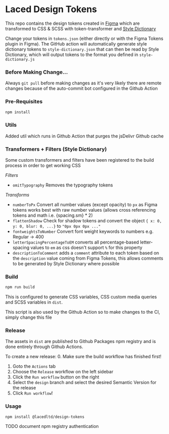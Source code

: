 # Laced Design Tokens

This repo contains the design tokens created in [Figma](https://docs.tokens.studio) which are transformed to CSS & SCSS with token-transformer and [Style Dictionary](https://amzn.github.io/style-dictionary/#/)

Change your tokens in `tokens.json` (either directly or with the Figma Tokens plugin in Figma). The GitHub action will automatically generate style dictionary tokens to `style-dictionary.json` that can then be read by Style Dictionary, which will output tokens to the format you defined in `style-dictionary.js`

### Before Making Change...

Always `git pull` before making changes as it's very likely there are remote changes because of the auto-commit bot configured in the Github Action

### Pre-Requisites

```sh
npm install
```

### Utils

Added util which runs in Github Action that purges the jsDelivr Github cache

### Transformers + Filters (Style Dictionary)

Some custom transformers and filters have been registered to the build process in order to get working CSS

_Filters_

- `omitTypography` Removes the typography tokens

_Transforms_

- `numberToPx` Convert all number values (except opacity) to `px` as Figma tokens works best with raw number values (allows cross referencing tokens and math i.e. {spacing.sm} * 2)
- `flattenShadow` Check for shadow tokens and convert the object `{ x: 0, y: 0, blur: 0, ...}` to `"0px 0px 0px ..."`
- `fontweightsToNumber` Convert font weight keywords to numbers e.g. Regular -> 400
- `letterSpacingPercentageToEM` converts all percentage-based letter-spacing values to `em` as css doesn't support `%` for this property
- `descriptionToComment` adds a `comment` attribute to each token based on the `description` value coming from Figma Tokens, this allows comments to be generated by Style Dictionary where possible
### Build

```sh
npm run build
```

This is configured to generate CSS variables, CSS custom media queries and SCSS variables in `dist`.

This script is also used by the Github Action so to make changes to the CI, simply change this file

### Release

The assets in `dist` are published to Github Packages npm registry and is done entirely through Github Actions.

To create a new release:
0. Make sure the build workflow has finished first!
1. Goto the `Actions` tab
2. Choose the `Release` workflow on the left sidebar
3. Click the `Run workflow` button on the right
4. Select the `design` branch and select the desired Semantic Version for the release
5. Click `Run workflow`!

### Usage

`npm install @lacedltd/design-tokens`

TODO document npm registry authentication